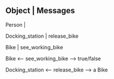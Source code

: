 Object          |  Messages
-----------------------------
Person          |

Docking_station | release_bike     

Bike            | see_working_bike


Bike <-- see_working_bike --> true/false

Docking_station <-- release_bike --> a Bike
